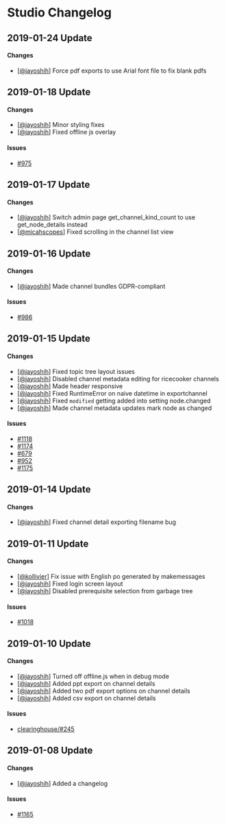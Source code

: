 # Studio Changelog

## 2019-01-24 Update
#### Changes
* [[@jayoshih](https://github.com/jayoshih)] Force pdf exports to use Arial font file to fix blank pdfs


## 2019-01-18 Update
#### Changes
* [[@jayoshih](https://github.com/jayoshih)] Minor styling fixes
* [[@jayoshih](https://github.com/jayoshih)] Fixed offline js overlay

#### Issues
* [#975](https://github.com/learningequality/studio/issues/975)


## 2019-01-17 Update
#### Changes
* [[@jayoshih](https://github.com/jayoshih)] Switch admin page get_channel_kind_count to use get_node_details instead
* [[@micahscopes](https://github.com/micahscopes)] Fixed scrolling in the channel list view


## 2019-01-16 Update
#### Changes
* [[@jayoshih](https://github.com/jayoshih)] Made channel bundles GDPR-compliant

#### Issues
* [#986](https://github.com/learningequality/studio/issues/986)


## 2019-01-15 Update
#### Changes
* [[@jayoshih](https://github.com/jayoshih)] Fixed topic tree layout issues
* [[@jayoshih](https://github.com/jayoshih)] Disabled channel metadata editing for ricecooker channels
* [[@jayoshih](https://github.com/jayoshih)] Made header responsive
* [[@jayoshih](https://github.com/jayoshih)] Fixed RuntimeError on naive datetime in exportchannel
* [[@jayoshih](https://github.com/jayoshih)] Fixed `modified` getting added into setting node.changed
* [[@jayoshih](https://github.com/jayoshih)] Made channel metadata updates mark node as changed

#### Issues
* [#1118](https://github.com/learningequality/studio/issues/1118)
* [#1174](https://github.com/learningequality/studio/issues/1174)
* [#679](https://github.com/learningequality/studio/issues/679)
* [#952](https://github.com/learningequality/studio/issues/952)
* [#1175](https://github.com/learningequality/studio/issues/1175)


## 2019-01-14 Update
#### Changes
* [[@jayoshih](https://github.com/jayoshih)] Fixed channel detail exporting filename bug


## 2019-01-11 Update
#### Changes
* [[@kollivier](https://github.com/kollivier)] Fix issue with English po generated by makemessages
* [[@jayoshih](https://github.com/jayoshih)] Fixed login screen layout
* [[@jayoshih](https://github.com/jayoshih)] Disabled prerequisite selection from garbage tree

#### Issues
* [#1018](https://github.com/learningequality/studio/issues/1018)


## 2019-01-10 Update
#### Changes
* [[@jayoshih](https://github.com/jayoshih)] Turned off offline.js when in debug mode
* [[@jayoshih](https://github.com/jayoshih)] Added ppt export on channel details
* [[@jayoshih](https://github.com/jayoshih)] Added two pdf export options on channel details
* [[@jayoshih](https://github.com/jayoshih)] Added csv export on channel details

#### Issues
* [clearinghouse/#245](https://github.com/learningequality/clearinghouse/issues/245)


## 2019-01-08 Update
#### Changes
* [[@jayoshih](https://github.com/jayoshih)] Added a changelog

#### Issues
* [#1165](https://github.com/learningequality/studio/issues/1165)
